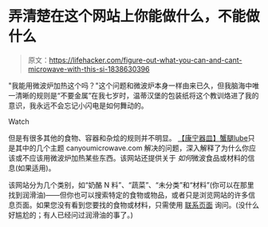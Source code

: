 # 弄清楚在这个网站上你能做什么，不能做什么

> 原文：<https://lifehacker.com/figure-out-what-you-can-and-cant-microwave-with-this-si-1838630396>

"我能用微波炉加热这个吗？"这个问题和微波炉本身一样由来已久，但我脑海中唯一清晰的规则是“不要金属”在我七岁时，温蒂汉堡的包装纸将这个教训烙进了我的意识，我永远不会忘记小闪电是如何舞动的。

Watch

但是有很多其他的食物、容器和杂烩的规则并不明显。 [【康宁器皿】](https://canyoumicrowave.com/corningware/)[蟹腿](https://canyoumicrowave.com/crab-legs/)[lube](https://canyoumicrowave.com/can-you-microwave-lube/)只是其中的几个主题 canyoumicrowave.com 解决的问题，深入解释了为什么你应该或不应该用微波炉加热某些东西。该网站还提供关于 *如何*微波食品或材料的信息(如果适用)。

该网站分为几个类别，如“奶酪 N 料”、“蔬菜”、“未分类”和“材料”(你可以在那里找到润滑油)——但你也可以搜索特定的食物或物品，或者只是浏览网站的许多信息页面。如果您没有看到您要找的食物或材料，只需使用 [联系页面](https://canyoumicrowave.com/contact/) 询问。(没什么好尴尬的；有人已经问过润滑油的事了。)